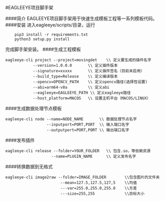 #EAGLEEYE项目脚手架

####简介
EAGLEEYE项目脚手架用于快速生成模板工程等一系列模板代码。
####安装
进入eagleeye/scripts/目录，运行
```shell
    pip3 install -r requirements.txt
    python3 setup.py install
```
完成脚手架安装。
####生成工程模板
```shell
eagleeye-cli project --project=movingdet    \\ 定义要生成的插件名字
            --version=1.0.0.0       \\ 定义插件版本
            --signature=xxxxx       \\ 定义插件签名（目前未启用）
            --build_type=Release    \\ 定义编译版本
            --opencv=OPENCV_PATH    \\ 定义opencv路径(选择性设置)
            --abi=arm64-v8a         \\ 定义abi
            --eagleeye=EAGLEEYE_PATH \\ 定义eagleeye路径
            --host_platform=MACOS   \\ 设置主机平台（MACOS/LINUX）
```
####生成数据处理节点模板
```shell
eagleeye-cli node --name=NODE_NAME       \\ 数据处理节点名字
                  --inputport=PORT,PORT  \\ 输入端口名字
                  --outputport=PORT,PORT \\ 输出端口名字
```
####发布插件
```shell
eagleeye-cli release --folder=YOUR_FOLDER   \\ 包含.so，等依赖资源
                    --name=PLUGIN_NAME      \\ 定义发布名字
```
####转换数据到无格式
```shell
eagleeye-cli image2raw --folder=IMAGE_FOLDER        \\包含图片的文件夹
                        --mean=127.5,127.5,127,5    \\均值
                        ---var=255.0,255.0,255.0    \\方差
                        ---size=255,255             \\目标大小
```